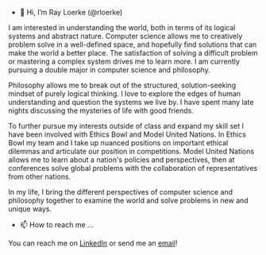 - 👋 Hi, I’m Ray Loerke (@rloerke)

I am interested in understanding the world, both in terms of its logical systems and abstract nature. Computer science allows me to creatively problem solve in a well-defined space, and hopefully find solutions that can make the world a better place. The satisfaction of solving a difficult problem or mastering a complex system drives me to learn more. I am currently pursuing a double major in computer science and philosophy. 

Philosophy allows me to break out of the structured, solution-seeking mindset of purely logical thinking. I love to explore the edges of human understanding and question the systems we live by. I have spent many late nights discussing the mysteries of life with good friends.

To further pursue my interests outside of class and expand my skill set I have been involved with Ethics Bowl and Model United Nations. In Ethics Bowl my team and I take up nuanced positions on important ethical dilemmas and articulate our position in competitions. Model United Nations allows me to learn about a nation's policies and perspectives, then at conferences solve global problems with the collaboration of representatives from other nations. 

In my life, I bring the different perspectives of computer science and philosophy together to examine the world and solve problems in new and unique ways.


- 📫 How to reach me ...

You can reach me on [LinkedIn](https://www.linkedin.com/in/ray-loerke) or send me an [email](mailto:ray.loerke@gmail.com)!
